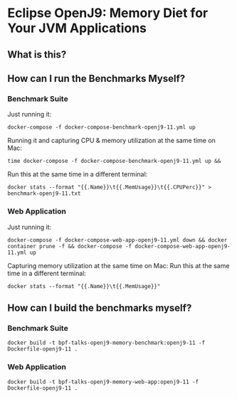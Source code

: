 # Eclipse OpenJ9: Memory Diet for Your JVM Applications

## What is this?


## How can I run the Benchmarks Myself?
### Benchmark Suite

Just running it:

````
docker-compose -f docker-compose-benchmark-openj9-11.yml up
````

Running it and capturing CPU & memory utilization at the same time on Mac:

````
time docker-compose -f docker-compose-benchmark-openj9-11.yml up && 
````

Run this at the same time in a different terminal:

````
docker stats --format "{{.Name}}\t{{.MemUsage}}\t{{.CPUPerc}}" > benchmark-openj9-11.txt
````

### Web Application

Just running it:

````
docker-compose -f docker-compose-web-app-openj9-11.yml down && docker container prune -f && docker-compose -f docker-compose-web-app-openj9-11.yml up
````

Capturing memory utilization at the same time on Mac: Run this at the same time in a different terminal:

````
docker stats --format "{{.Name}}\t{{.MemUsage}}"
````


## How can I build the benchmarks myself?
### Benchmark Suite

````
docker build -t bpf-talks-openj9-memory-benchmark:openj9-11 -f Dockerfile-openj9-11 .
````

### Web Application

````
docker build -t bpf-talks-openj9-memory-web-app:openj9-11 -f Dockerfile-openj9-11 .
````
